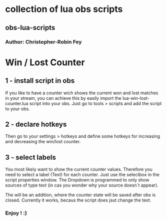 # collection of lua obs scripts
## obs-lua-scripts
### Author: Christopher-Robin Fey

# Win / Lost Counter

## 1 - install script in obs
If you like to have a counter wich shows the current won and lost matches in your stream, you can achieve this by easily import the lua-win-lost-counter.lua script into your obs. Just go to tools > scripts and add the script to your obs. 

## 2 - declare hotkeys
Then go to your settings > hotkeys and define some hotkeys for increasing and decreasing the win/lost counter.

## 3 - select labels
You most likely want to show the current counter values. Therefore you need to select a label (Text) for each counter. Just use the selectbox in the script properties window. The Dropdown is programmed to only show sources of type text (in cas you wonder why your source doesn´t appear).


The will be an addition, where the counter state will be saved after obs is closed. Currently it works, becaus the script does jsut change the text. 

### Enjoy ! :)
